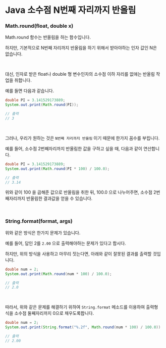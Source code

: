 # Java 소수점 N번째 자리까지 반올림

### Math.round(float, double x)

Math.round 함수는 반올림을 하는 함수입니다. 

하지만, 기본적으로 N번째 자리까지 반올림을 하기 위해서 받아야하는 인자 값인 N은 없습니다.

<br>

대신, 인자로 받은 float나 double 형 변수인자의 소수점 이하 자리를 없애는 반올림 작업을 취합니다.

예를 들면 다음과 같습니다.

```java
double PI = 3.141529173889;
System.out.print(Math.round(PI));

// 출력
// 3
```

<br>

그러나, 우리가 원하는 것은 `N번째 자리까지 반올림` 이기 때문에 한가지 꼼수를 부립니다.

예를 들어, 소수점 2번째자리까지 반올림한 값을 구하고 싶을 때, 다음과 같이 연산합니다.

```java
double PI = 3.141529173889;
System.out.print(Math.round(PI * 100) / 100.0);

// 출력
// 3.14
```

위와 같이 100 을 곱해준 값으로 반올림을 취한 뒤, 100.0 으로 나누어주면, 소수점 2번째자리까지 반올림한 결과값을 얻을 수 있습니다.

<br>

### String.format(format, args)

위와 같은 방식은 한가지 문제가 있습니다.

예를 들어, 답인 2를 `2.00` 으로 출력해야하는 문제가 있다고 합시다.

하지만, 위의 방식을 사용하고 마무리 짓는다면, 아래와 같이 잘못된 결과를 출력할 것입니다.

```java
double num = 2;
System.out.print(Math.round(num * 100) / 100.0);

// 출력
// 2.0
```

<br>

따라서, 위와 같은 문제를 해결하기 위하여 `String.format` 메소드를 이용하여 출력형식을 소수점 둘째자리까지 0으로 채우도록합니다.

```java
double num = 2;
System.out.print(String.format("%.2f", Math.round(num * 100) / 100.0));

// 출력
// 2.00
```